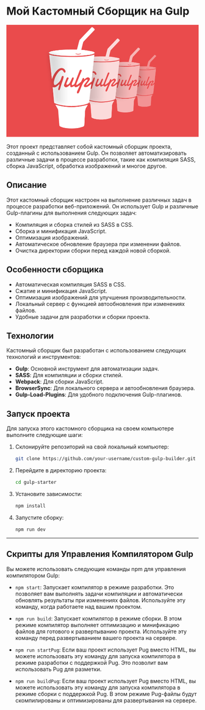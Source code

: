 # Мой Кастомный Сборщик на Gulp

![Скриншот сборки](./images/gulp.png)

Этот проект представляет собой кастомный сборщик проекта, созданный с использованием Gulp. Он позволяет автоматизировать различные задачи в процессе разработки, такие как компиляция SASS, сборка JavaScript, обработка изображений и многое другое.

## Описание

Этот кастомный сборщик настроен на выполнение различных задач в процессе разработки веб-приложений. Он использует Gulp и различные Gulp-плагины для выполнения следующих задач:

- Компиляция и сборка стилей из SASS в CSS.
- Сборка и минификация JavaScript.
- Оптимизация изображений.
- Автоматическое обновление браузера при изменении файлов.
- Очистка директории сборки перед каждой новой сборкой.

## Особенности сборщика

- Автоматическая компиляция SASS в CSS.
- Сжатие и минификация JavaScript.
- Оптимизация изображений для улучшения производительности.
- Локальный сервер с функцией автообновления при изменениях файлов.
- Удобные задачи для разработки и сборки проекта.

## Технологии

Кастомный сборщик был разработан с использованием следующих технологий и инструментов:

- **Gulp**: Основной инструмент для автоматизации задач.
- **SASS**: Для компиляции и сборки стилей.
- **Webpack**: Для сборки JavaScript.
- **BrowserSync**: Для локального сервера и автообновления браузера.
- **Gulp-Load-Plugins**: Для удобного подключения Gulp-плагинов.

## Запуск проекта

Для запуска этого кастомного сборщика на своем компьютере выполните следующие шаги:

1. Склонируйте репозиторий на свой локальный компьютер:

   ```bash
   git clone https://github.com/your-username/custom-gulp-builder.git

2. Перейдите в директорию проекта:
   ``````bash 
   cd gulp-starter

3. Установите зависимости:
   `````bash 
   npm install

4. Запустите сборку:
   ``````bash
   npm run dev

  ---

   ## Скрипты для Управления Компилятором Gulp

   Вы можете использовать следующие команды npm для управления компилятором Gulp:


- `npm start`: Запускает компилятор в режиме разработки. Это позволяет вам выполнять задачи компиляции и автоматически обновлять результаты при изменениях файлов. Используйте эту команду, когда работаете над вашим проектом.

- `npm run build`: Запускает компилятор в режиме сборки. В этом режиме компилятор выполняет оптимизацию и минификацию файлов для готового к развертыванию проекта. Используйте эту команду перед развертыванием вашего проекта на сервере.

- `npm run startPug`: Если ваш проект использует Pug вместо HTML, вы можете использовать эту команду для запуска компилятора в режиме разработки с поддержкой Pug. Это позволит вам использовать Pug для разметки.

- `npm run buildPug`: Если ваш проект использует Pug вместо HTML, вы можете использовать эту команду для запуска компилятора в режиме сборки с поддержкой Pug. В этом режиме Pug-файлы будут скомпилированы и оптимизированы для развертывания на сервере.

